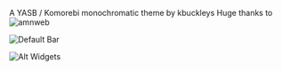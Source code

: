 A YASB / Komorebi monochromatic theme by kbuckleys
Huge thanks to ![amnweb](https://github.com/amnweb)

![Default Bar](https://cdn.discordapp.com/attachments/295975138887991296/1391141333678166016/1.png?ex=686ad0d4&is=68697f54&hm=6b3f571dc6b0b87689e2f09ed49f7195dbde232cb04c69544c260f4d9993a510&)


![Alt Widgets](https://cdn.discordapp.com/attachments/295975138887991296/1391141334135472198/2.png?ex=686ad0d4&is=68697f54&hm=507c3f76a03e111607acb93b72d0ba5bbdc6b17d875fb415b70b7055d4b00966&)
